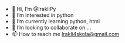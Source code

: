 - 👋 Hi, I’m @IrakliPy
- 👀 I’m interested in python
- 🌱 I’m currently learning python, html
- 💞️ I’m looking to collaborate on ...
- 📫 How to reach me Irakli4skola@gmail.com

<!---
IrakliPy/IrakliPy is a ✨ special ✨ repository because its `README.md` (this file) appears on your GitHub profile.
You can click the Preview link to take a look at your changes.
--->
